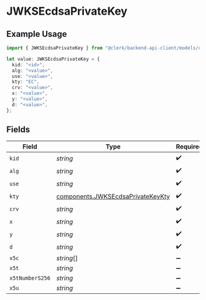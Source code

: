 # JWKSEcdsaPrivateKey

## Example Usage

```typescript
import { JWKSEcdsaPrivateKey } from "@clerk/backend-api-client/models/components";

let value: JWKSEcdsaPrivateKey = {
  kid: "<id>",
  alg: "<value>",
  use: "<value>",
  kty: "EC",
  crv: "<value>",
  x: "<value>",
  y: "<value>",
  d: "<value>",
};
```

## Fields

| Field                                                                                  | Type                                                                                   | Required                                                                               | Description                                                                            |
| -------------------------------------------------------------------------------------- | -------------------------------------------------------------------------------------- | -------------------------------------------------------------------------------------- | -------------------------------------------------------------------------------------- |
| `kid`                                                                                  | *string*                                                                               | :heavy_check_mark:                                                                     | N/A                                                                                    |
| `alg`                                                                                  | *string*                                                                               | :heavy_check_mark:                                                                     | N/A                                                                                    |
| `use`                                                                                  | *string*                                                                               | :heavy_check_mark:                                                                     | N/A                                                                                    |
| `kty`                                                                                  | [components.JWKSEcdsaPrivateKeyKty](../../models/components/jwksecdsaprivatekeykty.md) | :heavy_check_mark:                                                                     | N/A                                                                                    |
| `crv`                                                                                  | *string*                                                                               | :heavy_check_mark:                                                                     | N/A                                                                                    |
| `x`                                                                                    | *string*                                                                               | :heavy_check_mark:                                                                     | N/A                                                                                    |
| `y`                                                                                    | *string*                                                                               | :heavy_check_mark:                                                                     | N/A                                                                                    |
| `d`                                                                                    | *string*                                                                               | :heavy_check_mark:                                                                     | N/A                                                                                    |
| `x5c`                                                                                  | *string*[]                                                                             | :heavy_minus_sign:                                                                     | N/A                                                                                    |
| `x5t`                                                                                  | *string*                                                                               | :heavy_minus_sign:                                                                     | N/A                                                                                    |
| `x5tNumberS256`                                                                        | *string*                                                                               | :heavy_minus_sign:                                                                     | N/A                                                                                    |
| `x5u`                                                                                  | *string*                                                                               | :heavy_minus_sign:                                                                     | N/A                                                                                    |